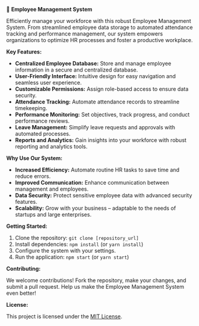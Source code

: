 
🚀 **Employee Management System**

Efficiently manage your workforce with this robust Employee Management System. From streamlined employee data storage to automated attendance tracking and performance management, our system empowers organizations to optimize HR processes and foster a productive workplace.

**Key Features:**

- **Centralized Employee Database:** Store and manage employee information in a secure and centralized database.
- **User-Friendly Interface:** Intuitive design for easy navigation and seamless user experience.
- **Customizable Permissions:** Assign role-based access to ensure data security.
- **Attendance Tracking:** Automate attendance records to streamline timekeeping.
- **Performance Monitoring:** Set objectives, track progress, and conduct performance reviews.
- **Leave Management:** Simplify leave requests and approvals with automated processes.
- **Reports and Analytics:** Gain insights into your workforce with robust reporting and analytics tools.

**Why Use Our System:**

- **Increased Efficiency:** Automate routine HR tasks to save time and reduce errors.
- **Improved Communication:** Enhance communication between management and employees.
- **Data Security:** Protect sensitive employee data with advanced security features.
- **Scalability:** Grow with your business – adaptable to the needs of startups and large enterprises.

**Getting Started:**

1. Clone the repository: `git clone [repository_url]`
2. Install dependencies: `npm install` (or `yarn install`)
3. Configure the system with your settings.
4. Run the application: `npm start` (or `yarn start`)

**Contributing:**

We welcome contributions! Fork the repository, make your changes, and submit a pull request. Help us make the Employee Management System even better!

**License:**

This project is licensed under the [MIT License](LICENSE).
